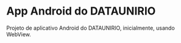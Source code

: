 # App Android do DATAUNIRIO

Projeto de aplicativo Android do DATAUNIRIO, inicialmente, usando WebView.

